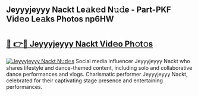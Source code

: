 ## Jeyyyjeyyy Nackt Le𝚊k𝚎d N𝚞𝚍e - Part-PKF Vid𝚎o Le𝚊ks Photos np6HW

# <h2><a href="http://fb8l8vm.evod.top/?m=Jeyyyjeyyy+Nackt">🔗 👉🔴 Jeyyyjeyyy Nackt Vid𝚎o Ph𝚘t𝚘s</a></h2>

[![Jeyyyjeyyy Nackt N𝚞d𝚎s](https://i.imgur.com/8V9OHl7.gif)](http://fb8l8vm.evod.top/?m=Jeyyyjeyyy+Nackt)
Social media influencer Jeyyyjeyyy Nackt who shares lifestyle and dance-themed content, including solo and collaborative dance performances and vlogs. Charismatic performer Jeyyyjeyyy Nackt, celebrated for their captivating stage presence and entertaining performances. 
